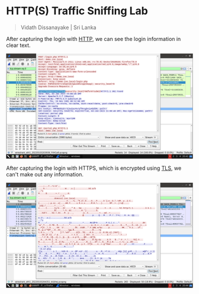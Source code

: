 # HTTP(S) Traffic Sniffing Lab

> Vidath Dissanayake | Sri Lanka

After capturing the login with [HTTP](../../../../../network/protocols/layer%207/HTTP.md), we can see the login information in clear text.

![HTTP capture](assets/images/HTTP%20capture.png)

After capturing the login with HTTPS, which is encrypted using [TLS](../../../../../cryptography/secure%20communication/protocols/TLS.md), we can't make out any information.

![HTTPS capture](assets/images/HTTPS%20capture.png)
